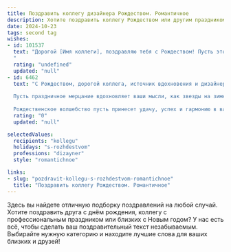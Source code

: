 ```yaml
---
title: Поздравить коллегу дизайнера Рождеством. Романтичное
description: Хотите поздравить коллегу Рождеством или другим праздником? Наш ИИ создаст незабываемое поздравление, а вы обязательно выделитесь среди других.  
date: 2024-10-23
tags: second tag
wishes:
- id: 101537
  text: "Дорогой [Имя коллеги], поздравляю тебя с Рождеством! Пусть этот светлый праздник наполнит твою жизнь волшебством, вдохновением и невероятной красотой, как самые лучшие из твоих дизайнерских шедевров.  Пусть тепло Рождества согревает твою душу, а сердце наполняется радостью и любовью.  Желаю тебе чудес, исполнения желаний и бесконечного творческого потока!
  "
  rating: "undefined"
  updated: "null"
- id: 6462
  text: "С Рождеством, дорогой коллега, источник вдохновения и дизайнерского гения!
  
  Пусть праздничное мерцание вдохновляет ваши мысли, как звезды на зимнем небе. Пусть ваше творчество украсит мир, как сверкающие елочные игрушки. Желаю вам светлого пути в создании шедевров, которые будут радовать глаз и согревать душу.
  
  Рождественское волшебство пусть принесет удачу, успех и гармонию в ваш творческий мир. Пусть каждый эскиз и макет наполняется радостью и любовью. С праздником!"
  rating: "0"
  updated: "null"

selectedValues:
  recipients: "kollegu"
  holidays: "s-rozhdestvom"
  professions: "dizayner"
  style: "romantichnoe"

links:
- slug: "pozdravit-kollegu-s-rozhdestvom-romantichnoe"
  title: "Поздравить коллегу Рождеством. Романтичное"
---
```


Здесь вы найдете отличную подборку поздравлений на любой случай. 
Хотите поздравить друга с днём рождения, коллегу с профессиональным праздником или близких с Новым годом? У нас есть всё, чтобы сделать ваш поздравительный текст незабываемым. Выбирайте нужную категорию и находите лучшие слова для ваших близких и друзей!
